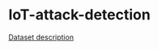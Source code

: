 # IoT-attack-detection

[Dataset description](https://archive.ics.uci.edu/ml/datasets/detection_of_IoT_botnet_attacks_N_BaIoT)